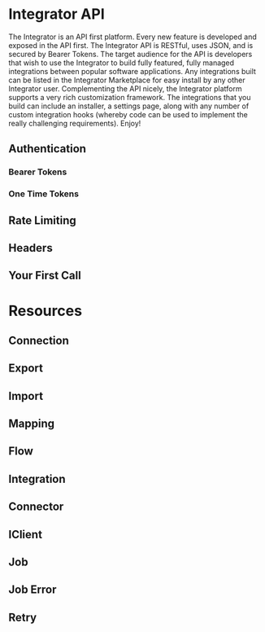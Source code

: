 # Integrator API
The Integrator is an API first platform.  Every new feature is developed and exposed in the API first.  The Integrator API is RESTful, uses JSON, and is secured by Bearer Tokens.  The target audience for the API is developers that wish to use the Integrator to build fully featured, fully managed integrations between popular software applications.  Any integrations built can be listed in the Integrator Marketplace for easy install by any other Integrator user. Complementing the API nicely, the Integrator platform supports a very rich customization framework.  The integrations that you build can include an installer, a settings page, along with any number of custom integration hooks (whereby code can be used to implement the really challenging requirements).  Enjoy!

## Authentication
### Bearer Tokens
### One Time Tokens
## Rate Limiting
## Headers
## Your First Call

# Resources
## Connection
## Export
## Import
## Mapping
## Flow
## Integration
## Connector
## IClient
## Job
## Job Error
## Retry
